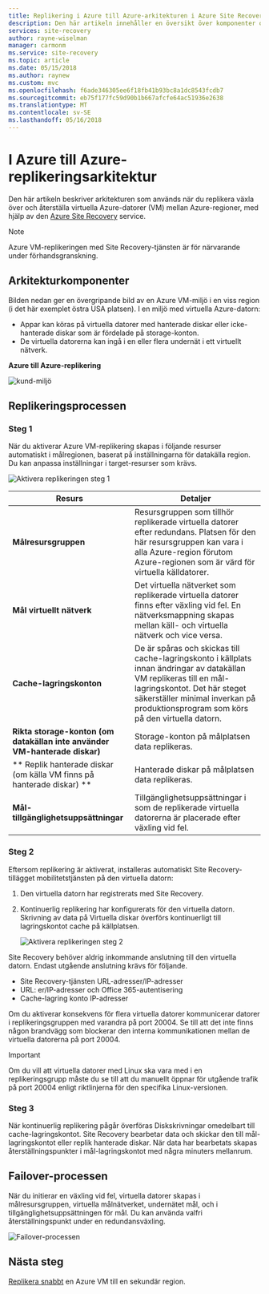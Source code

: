 ```yaml
---
title: Replikering i Azure till Azure-arkitekturen i Azure Site Recovery | Microsoft Docs
description: Den här artikeln innehåller en översikt över komponenter och arkitektur som används när du replikerar virtuella Azure-datorer mellan Azure-regioner med hjälp av Azure Site Recovery-tjänsten.
services: site-recovery
author: rayne-wiselman
manager: carmonm
ms.service: site-recovery
ms.topic: article
ms.date: 05/15/2018
ms.author: raynew
ms.custom: mvc
ms.openlocfilehash: f6ade346305ee6f18fb41b93bc8a1dc8543fcdb7
ms.sourcegitcommit: eb75f177fc59d90b1b667afcfe64ac51936e2638
ms.translationtype: MT
ms.contentlocale: sv-SE
ms.lasthandoff: 05/16/2018
---
```

# <a name="azure-to-azure-replication-architecture"></a>I Azure till Azure-replikeringsarkitektur


Den här artikeln beskriver arkitekturen som används när du replikera växla över och återställa virtuella Azure-datorer (VM) mellan Azure-regioner, med hjälp av den [Azure Site Recovery](site-recovery-overview.md) service.

>[!NOTE]
>Azure VM-replikeringen med Site Recovery-tjänsten är för närvarande under förhandsgranskning.



## <a name="architectural-components"></a>Arkitekturkomponenter

Bilden nedan ger en övergripande bild av en Azure VM-miljö i en viss region (i det här exemplet östra USA platsen). I en miljö med virtuella Azure-datorn:
- Appar kan köras på virtuella datorer med hanterade diskar eller icke-hanterade diskar som är fördelade på storage-konton.
- De virtuella datorerna kan ingå i en eller flera undernät i ett virtuellt nätverk.


**Azure till Azure-replikering**

![kund-miljö](./media/concepts-azure-to-azure-architecture/source-environment.png)

## <a name="replication-process"></a>Replikeringsprocessen

### <a name="step-1"></a>Steg 1

När du aktiverar Azure VM-replikering skapas i följande resurser automatiskt i målregionen, baserat på inställningarna för datakälla region. Du kan anpassa inställningar i target-resurser som krävs.

![Aktivera replikeringen steg 1](./media/concepts-azure-to-azure-architecture/enable-replication-step-1.png)

**Resurs** | **Detaljer**
--- | ---
**Målresursgruppen** | Resursgruppen som tillhör replikerade virtuella datorer efter redundans. Platsen för den här resursgruppen kan vara i alla Azure-region förutom Azure-regionen som är värd för virtuella källdatorer.
**Mål virtuellt nätverk** | Det virtuella nätverket som replikerade virtuella datorer finns efter växling vid fel. En nätverksmappning skapas mellan käll- och virtuella nätverk och vice versa.
**Cache-lagringskonton** | De är spåras och skickas till cache-lagringskonto i källplats innan ändringar av datakällan VM replikeras till en mål-lagringskontot. Det här steget säkerställer minimal inverkan på produktionsprogram som körs på den virtuella datorn.
**Rikta storage-konton (om datakällan inte använder VM-hanterade diskar)**  | Storage-konton på målplatsen data replikeras.
** Replik hanterade diskar (om källa VM finns på hanterade diskar) **  | Hanterade diskar på målplatsen data replikeras.
**Mål-tillgänglighetsuppsättningar**  | Tillgänglighetsuppsättningar i som de replikerade virtuella datorerna är placerade efter växling vid fel.

### <a name="step-2"></a>Steg 2

Eftersom replikering är aktiverat, installeras automatiskt Site Recovery-tillägget mobilitetstjänsten på den virtuella datorn:

1. Den virtuella datorn har registrerats med Site Recovery.

2. Kontinuerlig replikering har konfigurerats för den virtuella datorn. Skrivning av data på Virtuella diskar överförs kontinuerligt till lagringskontot cache på källplatsen.

   ![Aktivera replikeringen steg 2](./media/concepts-azure-to-azure-architecture/enable-replication-step-2.png)


 Site Recovery behöver aldrig inkommande anslutning till den virtuella datorn. Endast utgående anslutning krävs för följande.

 - Site Recovery-tjänsten URL-adresser/IP-adresser
 - URL: er/IP-adresser och Office 365-autentisering
 - Cache-lagring konto IP-adresser

Om du aktiverar konsekvens för flera virtuella datorer kommunicerar datorer i replikeringsgruppen med varandra på port 20004. Se till att det inte finns någon brandvägg som blockerar den interna kommunikationen mellan de virtuella datorerna på port 20004.

> [!IMPORTANT]
Om du vill att virtuella datorer med Linux ska vara med i en replikeringsgrupp måste du se till att du manuellt öppnar för utgående trafik på port 20004 enligt riktlinjerna för den specifika Linux-versionen.

### <a name="step-3"></a>Steg 3

När kontinuerlig replikering pågår överföras Diskskrivningar omedelbart till cache-lagringskontot. Site Recovery bearbetar data och skickar den till mål-lagringskontot eller replik hanterade diskar. När data har bearbetats skapas återställningspunkter i mål-lagringskontot med några minuters mellanrum.

## <a name="failover-process"></a>Failover-processen

När du initierar en växling vid fel, virtuella datorer skapas i målresursgruppen, virtuella målnätverket, undernätet mål, och i tillgänglighetsuppsättningen för mål. Du kan använda valfri återställningspunkt under en redundansväxling.

![Failover-processen](./media/concepts-azure-to-azure-architecture/failover.png)

## <a name="next-steps"></a>Nästa steg

[Replikera snabbt](azure-to-azure-quickstart.md) en Azure VM till en sekundär region.
